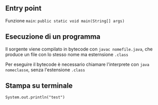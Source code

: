 ## Entry point
Funzione `main`: `public static void main(String[] args)`

## Esecuzione di un programma
Il sorgente viene compilato in bytecode con `javac nomefile.java`, che produce un file con lo stesso nome ma esternsione `.class`

Per eseguire il bytecode è necessario chiamare l'interprete con `java nomeclasse`, senza l'estensione `.class`

## Stampa su terminale
`System.out.println("test")`
